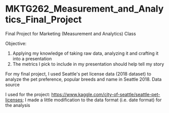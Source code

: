 # MKTG262_Measurement_and_Analytics_Final_Project
Final Project for Marketing (Measurement and Analytics) Class

Objective:
1) Applying my knowledge of taking raw data, analyzing it and crafting it into a presentation
2) The metrics I pick to include in my presentation should help tell my story

For my final project, I used Seattle's pet license data (2018 dataset) to analyze the pet preference, popular breeds and name in Seattle 2018. Data source 

I used for the project: https://www.kaggle.com/city-of-seattle/seattle-pet-licenses; I made a little modification to the data format (i.e. date format) for the analysis
 
